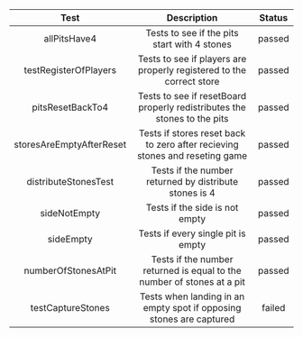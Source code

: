 | Test | Description | Status |
| :--------:| :------: | :-------: |
| allPitsHave4 | Tests to see if the pits start with 4 stones | passed |
| testRegisterOfPlayers| Tests to see if players are properly registered to the correct store | passed |
| pitsResetBackTo4 | Tests to see if resetBoard properly redistributes the stones to the pits | passed |
| storesAreEmptyAfterReset | Tests if stores reset back to zero after recieving stones and reseting game | passed |
| distributeStonesTest | Tests if the number returned by distribute stones is 4 | passed |
| sideNotEmpty| Tests if the side is not empty | passed |
| sideEmpty| Tests if every single pit is empty| passed |
| numberOfStonesAtPit | Tests if the number returned is equal to the number of stones at a pit| passed |
| testCaptureStones | Tests when landing in an empty spot if opposing stones are captured | failed |